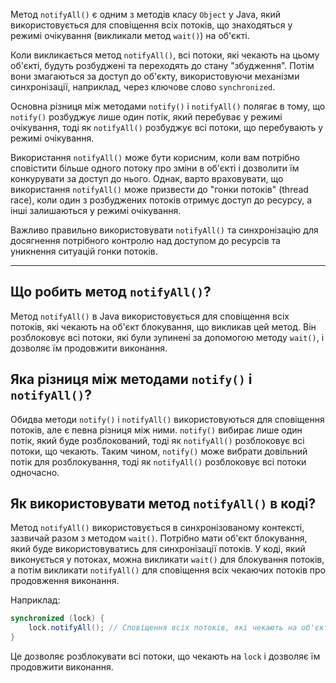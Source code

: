 Метод `notifyAll()` є одним з методів класу `Object` у Java, який використовується для сповіщення всіх потоків,
що знаходяться у режимі очікування (викликали метод `wait()`) на об'єкті.

Коли викликається метод `notifyAll()`, всі потоки, які чекають на цьому об'єкті, будуть розбуджені та переходять 
до стану "збудження". Потім вони змагаються за доступ до об'єкту, використовуючи механізми синхронізації, наприклад, через ключове слово `synchronized`.

Основна різниця між методами `notify()` і `notifyAll()` полягає в тому, що `notify()` розбуджує лише один потік,
який перебуває у режимі очікування, тоді як `notifyAll()` розбуджує всі потоки, що перебувають у режимі очікування.

Використання `notifyAll()` може бути корисним, коли вам потрібно сповістити більше одного потоку про зміни в об'єкті і
дозволити їм конкурувати за доступ до нього. Однак, варто враховувати, що використання `notifyAll()` може призвести до
"гонки потоків" (thread race), коли один з розбуджених потоків отримує доступ до ресурсу, а інші залишаються 
у режимі очікування.

Важливо правильно використовувати `notifyAll()` та синхронізацію для досягнення потрібного контролю над доступом
до ресурсів та уникнення ситуацій гонки потоків.
_______________________________________________________________________________________________________________________

## Що робить метод `notifyAll()`?
Метод `notifyAll()` в Java використовується для сповіщення всіх потоків, які чекають на об'єкт блокування,
що викликав цей метод. Він розблоковує всі потоки, які були зупинені за допомогою методу `wait()`, і дозволяє 
їм продовжити виконання.

## Яка різниця між методами `notify()` і `notifyAll()`?
Обидва методи `notify()` і `notifyAll()` використовуються для сповіщення потоків, але є певна різниця між ними. 
`notify()` вибирає лише один потік, який буде розблокований, тоді як `notifyAll()` розблоковує всі потоки, що чекають.
Таким чином, `notify()` може вибрати довільний потік для розблокування, тоді як `notifyAll()` розблоковує всі потоки 
одночасно.

## Як використовувати метод `notifyAll()` в коді?
Метод `notifyAll()` використовується в синхронізованому контексті, зазвичай разом з методом `wait()`. Потрібно мати об'єкт блокування, який буде використовуватись для синхронізації потоків. У коді, який виконується у потоках, можна викликати `wait()` для блокування потоків, а потім викликати `notifyAll()` для сповіщення всіх чекаючих потоків про продовження виконання.

Наприклад:
```java
synchronized (lock) {
    lock.notifyAll(); // Сповіщення всіх потоків, які чекають на об'єкт lock
}
```
Це дозволяє розблокувати всі потоки, що чекають на `lock` і дозволяє їм продовжити виконання.
